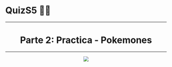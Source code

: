# QuizS5 👨‍💻
***

<h1 align="center">Parte 2: Practica - Pokemones</h1>

***

<p align="center">
  <img src="https://user-images.githubusercontent.com/112618198/200998261-18ce8c49-00d8-4fed-b682-2ad7de9a0533.png">
</p>
